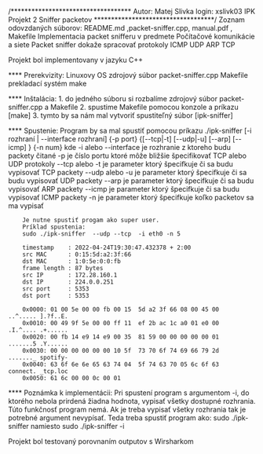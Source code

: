 /***********************************
        Autor:  Matej Slivka
        login:  xslivk03
        IPK Projekt 2
        Sniffer packetov
***********************************/
Zoznam odovzdaných súborov: README.md ,packet-sniffer.cpp, manual.pdf , Makefile
Implementacia packet snifferu v predmete Počítačové komunikácie a siete
Packet sniffer dokaže spracovať protokoly ICMP UDP ARP TCP

Projekt bol implementovany v jazyku C++

**** Prerekvizity:
        Linuxovy OS
        zdrojový súbor packet-sniffer.cpp
        Makefile
        prekladací systém make

**** Inštalácia:
        1. do jedného súboru si rozbalíme zdrojový súbor packet-sniffer.cpp a Makefile
        2. spustime Makefile pomocou konzole a príkazu [make]
        3. tymto by sa nám mal vytvoriť spustiteľný súbor [ipk-sniffer]

**** Spustenie:
        Program by sa mal spustiť pomocou príkazu
        ./ipk-sniffer [-i rozhraní | --interface rozhraní] {-p ­­port} {[--tcp|-t] [--udp|-u] [--arp] [--icmp] } {-n num}
        kde 
            -i alebo --interface je rozhranie z ktoreho budu packety čitané
            -p je číslo portu ktoré môže bližšie špecifikovať TCP alebo UDP protokoly
            --tcp alebo -t je parameter ktorý špecifkuje či sa budu vypisovať TCP packety
            --udp alebo -u je parameter ktorý špecifkuje či sa budu vypisovať UDP packety
            --arp je parameter ktorý špecifkuje či sa budu vypisovať ARP packety
            --icmp je parameter ktorý špecifkuje či sa budu vypisovať ICMP packety
            -n je parameter ktorý špecifkuje koľko packetov sa ma vypisať

        Je nutne spustiť progam ako super user.
        Príklad spustenia:
        sudo ./ipk-sniffer  --udp --tcp  -i eth0 -n 5

        timestamp    : 2022-04-24T19:30:47.432378 + 2:00
        src MAC      : 0:15:5d:a2:3f:66
        dst MAC      : 1:0:5e:0:0:fb
        frame length : 87 bytes
        src IP       : 172.28.160.1
        dst IP       : 224.0.0.251
        src port     : 5353
        dst port     : 5353

        0x0000: 01 00 5e 00 00 fb 00 15  5d a2 3f 66 08 00 45 00   ..^..... ].?f..E.
        0x0010: 00 49 9f 5e 00 00 ff 11  ef 2b ac 1c a0 01 e0 00   .I.^.... .+......
        0x0020: 00 fb 14 e9 14 e9 00 35  81 59 00 00 00 00 00 01   .......5 .Y......
        0x0030: 00 00 00 00 00 00 10 5f  73 70 6f 74 69 66 79 2d   ......._ spotify-
        0x0040: 63 6f 6e 6e 65 63 74 04  5f 74 63 70 05 6c 6f 63   connect. _tcp.loc
        0x0050: 61 6c 00 00 0c 00 01   
**** Poznámka k implementácii:
        Pri spustení program s argumentom -i, do ktorého nebola prirdená žiadna hodnota, vypisať všetky dostupné rozhrania.
        Túto funkčnosť program nemá. Ak je treba vypisať všetky rozhrania tak je potrebné argument nevypísať.
        Teda treba spustiť program ako:         sudo ./ipk-sniffer      namiesto         sudo ./ipk-sniffer  -i

Projekt bol testovaný porovnaním outputov s Wirsharkom
